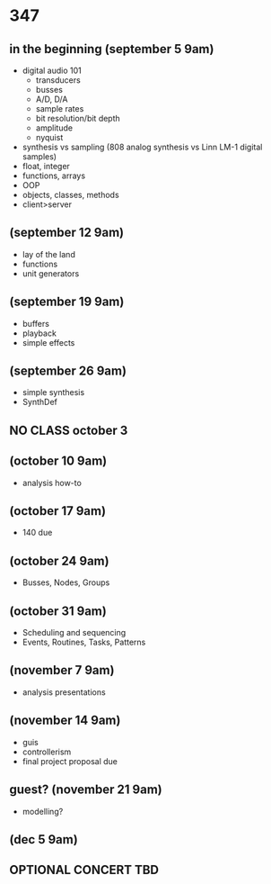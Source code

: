 # 347


## in the beginning (september 5 9am)
- digital audio 101
	- transducers
	- busses
	- A/D, D/A
	- sample rates
	- bit resolution/bit depth
	- amplitude
	- nyquist
- synthesis vs sampling (808 analog synthesis vs Linn LM-1 digital samples)
- float, integer
- functions, arrays
- OOP
- objects, classes, methods
- client>server

## (september 12 9am)
- lay of the land
- functions
- unit generators

## (september 19 9am)
- buffers
- playback
- simple effects

## (september 26 9am)
- simple synthesis
- SynthDef

## NO CLASS october 3

## (october 10 9am)
- analysis how-to

## (october 17 9am)
- 140 due

## (october 24 9am)
- Busses, Nodes, Groups

## (october 31 9am)
- Scheduling and sequencing
- Events, Routines, Tasks, Patterns

## (november 7 9am)
- analysis presentations

## (november 14 9am)
- guis
- controllerism
- final project proposal due

## guest? (november 21 9am)
- modelling?

## (dec 5 9am)

## OPTIONAL CONCERT TBD